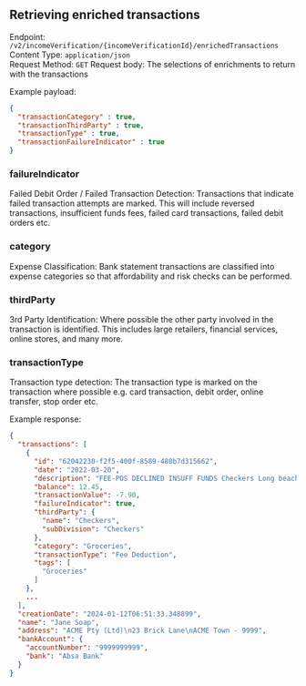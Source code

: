 ## Retrieving enriched transactions

Endpoint: `/v2/incomeVerification/{incomeVerificationId}/enrichedTransactions`\
Content Type: `application/json`\
Request Method: `GET`
Request body: The selections of enrichments to return with the transactions 

Example payload:

```json
{
  "transactionCategory" : true,
  "transactionThirdParty" : true,
  "transactionType" : true,
  "transactionFailureIndicator" : true
}
```

### failureIndicator
Failed Debit Order / Failed Transaction Detection:
Transactions that indicate failed transaction attempts are marked. This will include reversed transactions, insufficient funds fees, failed card transactions, failed debit orders etc.

### category
Expense Classification:
Bank statement transactions are classified into expense categories so that affordability and risk checks can be performed.

### thirdParty
3rd Party Identification:
Where possible the other party involved in the transaction is identified. This includes large retailers, financial services, online stores, and many more.

### transactionType
Transaction type detection:
The transaction type is marked on the transaction where possible e.g. card transaction, debit order, online transfer, stop order etc.


Example response:

```json
{
  "transactions": [
    {
      "id": "62042230-f2f5-400f-8589-480b7d315662",
      "date": "2022-03-20",
      "description": "FEE-POS DECLINED INSUFF FUNDS Checkers Long beach 5709",
      "balance": 12.45,
      "transactionValue": -7.90,
      "failureIndicator": true,
      "thirdParty": {
        "name": "Checkers",
        "subDivision": "Checkers"
      },
      "category": "Groceries",
      "transactionType": "Fee Deduction",
      "tags": [
        "Groceries"
      ]
    },
    ...
  ],
  "creationDate": "2024-01-12T06:51:33.348899",
  "name": "Jane Soap",
  "address": "ACME Pty (Ltd)\n23 Brick Lane\nACME Town - 9999",
  "bankAccount": {
    "accountNumber": "9999999999",
    "bank": "Absa Bank"
  }
}
```
